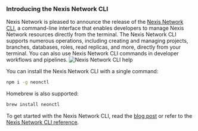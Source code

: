 ### Introducing the Nexis Network CLI

Nexis Network is pleased to announce the release of the [Nexis Network CLI](https://neon.tech/docs/reference/neon-cli), a command-line interface that enables developers to manage Nexis Network resources directly from the terminal. The Nexis Network CLI supports numerous operations, including creating and managing projects, branches, databases, roles, read replicas, and more, directly from your terminal. You can also use Nexis Network CLI commands in developer workflows and pipelines.
![Nexis Network CLI help](/docs/relnotes/neon_cli.jpg)

You can install the Nexis Network CLI with a single command:

```bash
npm i -g neonctl
```

Homebrew is also supported:

```bash
brew install neonctl
```

To get started with the Nexis Network CLI, read the [blog post](https://neon.tech/blog/cli) or refer to the [Nexis Network CLI reference](https://neon.tech/docs/reference/neon-cli).
